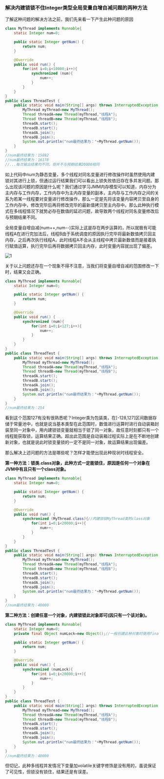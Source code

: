 ### 解决内建锁锁不住Integer类型全局变量自增自减问题的两种方法

了解这种问题的解决方法之前，我们先来看一下产生此种问题的原因

```java
class MyThread implements Runnable{
    static Integer num=0;

    public static Integer getNum() {
        return num;
    }

    @Override
    public void run() {
        for(int i=0;i<10000;i++){
            synchronized (num){
                num++;
            }
        }
    }
}
public class ThreadTest {
    public static void main(String[] args) throws InterruptedException {
        MyThread myThread=new MyThread();
        Thread threadA=new Thread(myThread,"线程A");
        Thread threadB=new Thread(myThread,"线程B");
        threadA.start();
        threadB.start();
        threadA.join();
        threadB.join();
        System.out.println("num最终结果为："+MyThread.getNum());
    }
}
//num最终结果为：15692
//num最终结果为：16178
//...每次输出结果均不同，但并不与预期结果20000相同
```

如上代码中num为静态变量，多个线程对同名变量进行修改操作时虽然使用内建锁对其进行上锁，但通过运行结果我们可以看出上锁失败依旧存在多并发问题。那么出现该问题的原因是什么呢？我们通过学习JMM内存模型可以知道，内存分为主内存与工作内存，工作内存中为主内存变量的副本，主内存与工作内存之间的关系为若某一线程要对变量进行修改操作，那么一定是先将该变量内容拷贝至自身的工作内存中，修改完毕后再将修改完毕的最新值拷贝至主内存中。那么此种执行模式在多线程情况下就势必存在数值的延迟问题，故导致两个线程对同名变量修改后与预期结果不同。

全局变量自增自减(num++,num--)实际上这是存在两步运算的，所以就极有可能线程A在进行完加法后，线程B由于系统调度的原因执行完毕将最新数值拷贝回主内存，之后再次执行线程A，此时线程A不会从主线程中拷贝最新数值而是接着执行赋值运算，执行完毕后再将数据拷贝回主内存，此时变量内容就出现了偏差。

![1](C:\Users\14665\source\JAVA学习\解决内建锁锁不住Integer类型自增自减问题\1.png)

关于以上问题还存在一个现象不得不注意，当我们将变量自增自减的范围修改一下时，结果又会正确。

```java
class MyThread implements Runnable{
    static Integer num=0;

    public static Integer getNum() {
        return num;
    }

    @Override
    public void run() {
        synchronized (num){
            for(int i=0;i<127;i++){
                num++;
            }
        }
    }
}
public class ThreadTest {
    public static void main(String[] args) throws InterruptedException {
        MyThread myThread=new MyThread();
        Thread threadA=new Thread(myThread,"线程A");
        Thread threadB=new Thread(myThread,"线程B");
        threadA.start();
        threadB.start();
        threadA.join();
        threadB.join();
        System.out.println("num最终结果为："+MyThread.getNum());
    }
}
//num最终结果为：254
```

看到这个范围127有没有很熟悉呢？Integer类为包装类，在[-128,127]区间数据存储于常量池中，也就是说当基本类型在此范围时，数值进行运算时进行自动装箱封装至同一对象中，用内建锁锁变量就相当于锁了同一对象，故任意时刻都只有一个线程能获取锁，运算结果正确。超出此范围是自动装箱过程实际上是在不断地创建新对象，也就是说此时锁变量锁的一定不是同一对象，故运算结果出现偏差。



那么解决上述问题的方法是哪些呢？怎样才能使出现此种现状时线程安全。

**第一种方法：锁类.class对象，此种方式一定能锁住，原因是任何一个对象在JVM中有且只有一个class对象。**

```java
class MyThread implements Runnable{
    static Integer num=0;

    public static Integer getNum() {
        return num;
    }

    @Override
    public void run() {
        synchronized (MyThread.class){//内建锁锁MyThread类的class对象
            for(int i=0;i<20000;i++){
                num++;
            }
        }
    }
}
public class ThreadTest {
    public static void main(String[] args) throws InterruptedException {
        MyThread myThread=new MyThread();
        Thread threadA=new Thread(myThread,"线程A");
        Thread threadB=new Thread(myThread,"线程B");
        threadA.start();
        threadB.start();
        threadA.join();
        threadB.join();
        System.out.println("num最终结果为："+MyThread.getNum());
    }
}
//num最终结果为：40000
```

**第二种方法：创建任意一个对象，内建锁锁此对象即可(因只有一个该对象)。**

```java
class MyThread implements Runnable{
    static Integer num=0;
    private final Object numLock=new Object();//一般创建此种对象时使用final关键字，因不可修改

    public static Integer getNum() {
        return num;
    }

    @Override
    public void run() {
        synchronized (numLock){
            for(int i=0;i<20000;i++){
                num++;
            }
        }
    }
}
public class ThreadTest {
    public static void main(String[] args) throws InterruptedException {
        MyThread myThread=new MyThread();
        Thread threadA=new Thread(myThread,"线程A");
        Thread threadB=new Thread(myThread,"线程B");
        threadA.start();
        threadB.start();
        threadA.join();
        threadB.join();
        System.out.println("num最终结果为："+MyThread.getNum());
    }
}
//num最终结果为：40000
```

但切记，此种多线程并发情况下变量加volatile关键字修饰是没有用的，虽说保证了可见性，但锁没有锁住，结果还是有误差。

